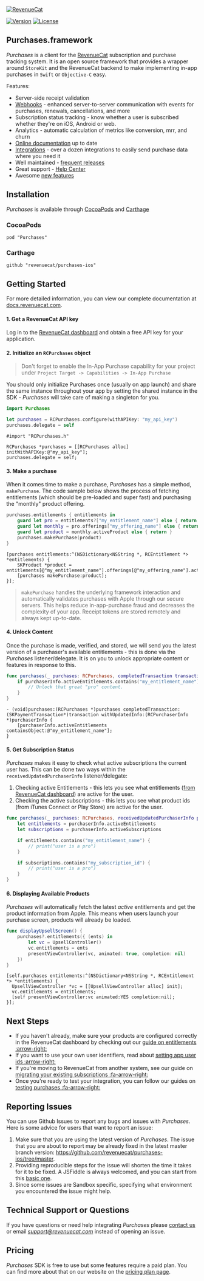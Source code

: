 [![RevenueCat](https://s3.amazonaws.com/www.revenuecat.com/assets/images/logo_red200.png)](https://www.revenuecat.com)

[![Version](https://img.shields.io/cocoapods/v/Purchases.svg?style=flat)](https://cocoapods.org/pods/Purchases)
[![License](https://img.shields.io/cocoapods/l/Purchases.svg?style=flat)](http://cocoapods.org/pods/Purchases)

## Purchases.framework

*Purchases* is a client for the [RevenueCat](https://www.revenuecat.com/) subscription and purchase tracking system. It is an open source framework that provides a wrapper around `StoreKit` and the RevenueCat backend to make implementing in-app purchases in `Swift` or `Objective-C` easy.

Features:
- Server-side receipt validation
- [Webhooks](https://docs.revenuecat.com/docs/webhooks) - enhanced server-to-server communication with events for purchases, renewals, cancellations, and more
- Subscription status tracking - know whether a user is subscribed whether they're on iOS, Android or web.
- Analytics - automatic calculation of metrics like conversion, mrr, and churn
- [Online documentation](https://docs.revenuecat.com/docs) up to date
- [Integrations](https://www.revenuecat.com/integrations) - over a dozen integrations to easily send purchase data where you need it
- Well maintained - [frequent releases](https://github.com/RevenueCat/purchases-ios/releases)
- Great support - [Help Center](https://docs.revenuecat.com/discuss)
- Awesome [new features](https://trello.com/b/RZRnWRbI/revenuecat-product-roadmap)


## Installation

*Purchases* is available through [CocoaPods](https://cocoapods.org/) and [Carthage](https://github.com/Carthage/Carthage)

### CocoaPods
```
pod "Purchases"
```

### Carthage
```
github "revenuecat/purchases-ios"
```


## Getting Started
For more detailed information, you can view our complete documentation at [docs.revenuecat.com](https://docs.revenuecat.com/).

#### 1. Get a RevenueCat API key

Log in to the [RevenueCat dashboard](https://app.revenuecat.com) and obtain a free API key for your application.

#### 2. Initialize an `RCPurchases` object
> Don't forget to enable the In-App Purchase capability for your project under `Project Target -> Capabilities -> In-App Purchase`

You should only initialize Purchases once (usually on app launch) and share the same instance throughout your app by setting the shared instance in the SDK - *Purchases* will take care of making a singleton for you.

```swift
import Purchases

let purchases = RCPurchases.configure(withAPIKey: "my_api_key")
purchases.delegate = self
```

```obj-c
#import "RCPurchases.h"

RCPurchases *purchases = [[RCPurchases alloc] initWithAPIKey:@"my_api_key"];
purchases.delegate = self;
```

#### 3. Make a purchase
When it comes time to make a purchase, *Purchases* has a simple method, `makePurchase`. The code sample below shows the process of fetching entitlements (which should be pre-loaded and super fast) and purchasing the "monthly" product offering.

```swift
purchases.entitlements { entitlements in
    guard let pro = entitlements?["my_entitlement_name"] else { return }
    guard let monthly = pro.offerings["my_offering_name"] else { return }
    guard let product = monthly.activeProduct else { return }
    purchases.makePurchase(product)
}
```

```obj-c
[purchases entitlements:^(NSDictionary<NSString *, RCEntitlement *> *entitlements) {
	SKProduct *product = entitlements[@"my_entitlement_name"].offerings[@"my_offering_name"].activeProduct;
    [purchases makePurchase:product];
}];
```
>`makePurchase` handles the underlying framework interaction and automatically validates purchases with Apple through our secure servers. This helps reduce in-app-purchase fraud and decreases the complexity of your app. Receipt tokens are stored remotely and always kept up-to-date.

#### 4. Unlock Content
Once the purchase is made, verified, and stored, we will send you the latest version of a purchaser's available entitlements - this is done via the *Purchases* listener/delegate. It is on you to unlock appropriate content or features in response to this.

```swift
func purchases(_ purchases: RCPurchases, completedTransaction transaction: SKPaymentTransaction, withUpdatedInfo purchaserInfo: RCPurchaserInfo) {
    if purchaserInfo.activeEntitlements.contains("my_entitlement_name") {
        // Unlock that great "pro" content.
    }
}
```

```obj-c
- (void)purchases:(RCPurchases *)purchases completedTransaction:(SKPaymentTransaction*)transaction withUpdatedInfo:(RCPurchaserInfo *)purchaserInfo {
    [purchaserInfo.activeEntitlements containsObject:@"my_entitlement_name"];
}
```

#### 5. Get Subscription Status
*Purchases* makes it easy to check what active subscriptions the current user has. This can be done two ways within the `receivedUpdatedPurchaserInfo` listener/delegate:
1. Checking active Entitlements - this lets you see what entitlements ([from RevenueCat dashboard](https://app.revenuecat.com)) are active for the user.
2. Checking the active subscriptions - this lets you see what product ids (from iTunes Connect or Play Store) are active for the user.

```swift
func purchases(_ purchases: RCPurchases, receivedUpdatedPurchaserInfo purchaserInfo: RCPurchaserInfo) {
    let entitlements = purchaserInfo.activeEntitlements
    let subscriptions = purchaserInfo.activeSubscriptions

    if entitlements.contains("my_entitlement_name") {
        // print("user is a pro")
    }

    if subscriptions.contains("my_subscription_id") {
        // print("user is a pro")
    }
}
```

#### 6. Displaying Available Products
*Purchases* will automatically fetch the latest *active* entitlements and get the product information from Apple. This means when users launch your purchase screen, products will already be loaded.

```swift
func displayUpsellScreen() {
    purchases?.entitlements({ (ents) in
        let vc = UpsellController()
        vc.entitlements = ents
        presentViewController(vc, animated: true, completion: nil)
    })
}
```

```obj-c
[self.purchases entitlements:^(NSDictionary<NSString *, RCEntitlement *> *entitlements) {
  UpsellViewController *vc = [[UpsellViewController alloc] init];
  vc.entitlements = entitlements;
  [self presentViewController:vc animated:YES completion:nil];
}];
```

## Next Steps
- If you haven't already, make sure your products are configured correctly in the RevenueCat dashboard by checking out our [guide on entitlements :arrow-right:](https://docs.revenuecat.com/docs/entitlements)
- If you want to use your own user identifiers, read about [setting app user ids :arrow-right:](https://docs.revenuecat.com/docs/user-ids)
- If you're moving to RevenueCat from another system, see our guide on [migrating your existing subscriptions :fa-arrow-right:](https://docs.revenuecat.com/docs/migrating-existing-subscriptions)
- Once you're ready to test your integration, you can follow our guides on [testing purchases :fa-arrow-right:](https://docs.revenuecat.com/docs/testing-purchases)


## Reporting Issues

You can use Github Issues to report any bugs and issues with *Purchases*. Here is some advice for users that want to report an issue:

1. Make sure that you are using the latest version of *Purchases*. The issue that you are about to report may be already fixed in the latest master branch version: https://github.com/revenuecat/purchases-ios/tree/master.
2. Providing reproducible steps for the issue will shorten the time it takes for it to be fixed. A JSFiddle is always welcomed, and you can start from this [basic one](https://jsfiddle.net/froala/wc5c3jhk/).
3. Since some issues are Sandbox specific, specifying what environment you encountered the issue might help.
​

## Technical Support or Questions

If you have questions or need help integrating *Purchases* please [contact us](https://www.revenuecat.com/contact) or email *support@revenuecat.com* instead of opening an issue.


## Pricing

*Purchases* SDK is free to use but some features require a paid plan. You can find more about that on our website on the [pricing plan page](https://www.revenuecat.com/pricing).
